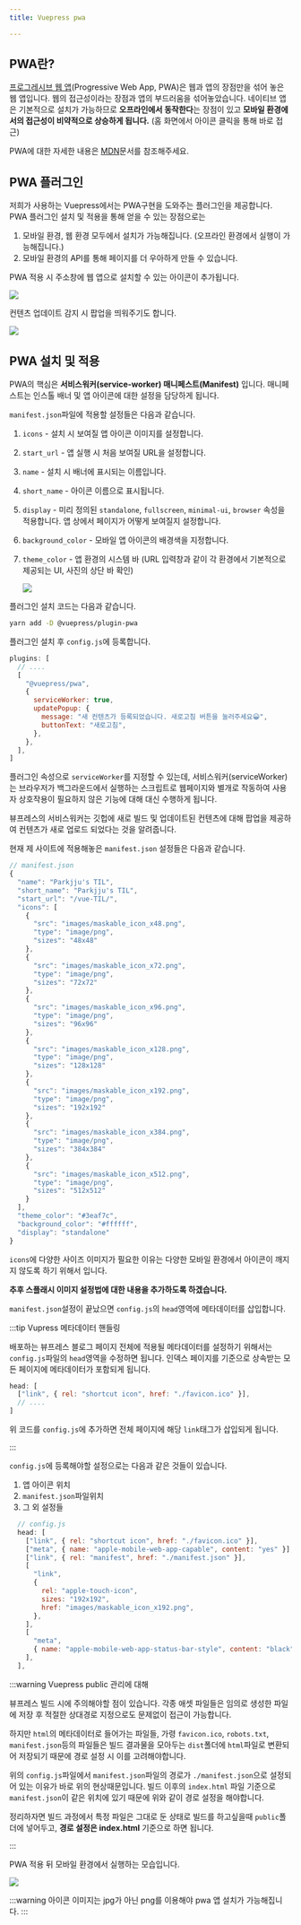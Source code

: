 ```yaml
---
title: Vuepress pwa

---
```

## PWA란?

[프로그레시브 웹 앱](https://developer.mozilla.org/ko/docs/Web/Progressive_web_apps/Introduction)(Progressive Web App, PWA)은 웹과 앱의 장점만을 섞어 놓은 웹 앱입니다. 웹의 접근성이라는 장점과 앱의 부드러움을 섞어놓았습니다. 네이티브 앱은 기본적으로 설치가 가능하므로 **오프라인에서 동작한다**는 장점이 있고 **모바일 환경에서의 접근성이 비약적으로 상승하게 됩니다.** (홈 화면에서 아이콘 클릭을 통해 바로 접근)

PWA에 대한 자세한 내용은 [MDN](https://developer.mozilla.org/ko/docs/Web/Progressive_web_apps/Introduction)문서를 참조해주세요.

## PWA 플러그인

저희가 사용하는 Vuepress에서는 PWA구현을 도와주는 플러그인을 제공합니다. PWA 플러그인 설치 및 적용을 통해 얻을 수 있는 장점으로는

1. 모바일 환경, 웹 환경 모두에서 설치가 가능해집니다. (오프라인 환경에서 실행이 가능해집니다.)
2. 모바일 환경의 API를 통해 페이지를 더 우아하게 만들 수 있습니다.

PWA 적용 시 주소창에 웹 앱으로 설치할 수 있는 아이콘이 추가됩니다.

![](../.vuepress/assets/vuepress/download.png)

컨텐츠 업데이트 감지 시 팝업을 띄워주기도 합니다.

![](../.vuepress/assets/vuepress/service.png)

## PWA 설치 및 적용

PWA의 핵심은 **서비스워커(service-worker) 매니페스트(Manifest)** 입니다. 매니페스트는 인스톨 배너 및 앱 아이콘에 대한 설정을 담당하게 됩니다.

`manifest.json`파일에 적용할 설정들은 다음과 같습니다.

1. `icons` - 설치 시 보여질 앱 아이콘 이미지를 설정합니다.
2. `start_url` - 앱 실행 시 처음 보여질 URL을 설정합니다.
3. `name` - 설치 시 배너에 표시되는 이름입니다.
4. `short_name` - 아이콘 이름으로 표시됩니다.
5. `display` - 미리 정의된 `standalone`, `fullscreen`, `minimal-ui`, `browser` 속성을 적용합니다. 앱 상에서 페이지가 어떻게 보여질지 설정합니다.
6. `background_color` - 모바일 앱 아이콘의 배경색을 지정합니다.
7. `theme_color` - 앱 환경의 시스템 바 (URL 입력창과 같이 각 환경에서 기본적으로 제공되는 UI, 사진의 상단 바 확인)

   ![](../.vuepress/assets/vuepress/bar.jpg)

플러그인 설치 코드는 다음과 같습니다.

```sh
yarn add -D @vuepress/plugin-pwa
```

플러그인 설치 후 `config.js`에 등록합니다.

```js
plugins: [
  // ....
  [
    "@vuepress/pwa",
    {
      serviceWorker: true,
      updatePopup: {
        message: "새 컨텐츠가 등록되었습니다. 새로고침 버튼을 눌러주세요😀",
        buttonText: "새로고침",
      },
    },
  ],
]
```

플러그인 속성으로 `serviceWorker`를 지정할 수 있는데, 서비스워커(serviceWorker)는 브라우저가 백그라운드에서 실행하는 스크립트로 웹페이지와 별개로 작동하여 사용자 상호작용이 필요하지 않은 기능에 대해 대신 수행하게 됩니다.

뷰프레스의 서비스워커는 깃헙에 새로 빌드 및 업데이트된 컨텐츠에 대해 팝업을 제공하여 컨텐츠가 새로 업로드 되었다는 것을 알려줍니다.

현재 제 사이트에 적용해놓은 `manifest.json` 설정들은 다음과 같습니다.

```js
// manifest.json
{
  "name": "Parkjju's TIL",
  "short_name": "Parkjju's TIL",
  "start_url": "/vue-TIL/",
  "icons": [
    {
      "src": "images/maskable_icon_x48.png",
      "type": "image/png",
      "sizes": "48x48"
    },
    {
      "src": "images/maskable_icon_x72.png",
      "type": "image/png",
      "sizes": "72x72"
    },
    {
      "src": "images/maskable_icon_x96.png",
      "type": "image/png",
      "sizes": "96x96"
    },
    {
      "src": "images/maskable_icon_x128.png",
      "type": "image/png",
      "sizes": "128x128"
    },
    {
      "src": "images/maskable_icon_x192.png",
      "type": "image/png",
      "sizes": "192x192"
    },
    {
      "src": "images/maskable_icon_x384.png",
      "type": "image/png",
      "sizes": "384x384"
    },
    {
      "src": "images/maskable_icon_x512.png",
      "type": "image/png",
      "sizes": "512x512"
    }
  ],
  "theme_color": "#3eaf7c",
  "background_color": "#ffffff",
  "display": "standalone"
}
```

`icons`에 다양한 사이즈 이미지가 필요한 이유는 다양한 모바일 환경에서 아이콘이 깨지지 않도록 하기 위해서 입니다.

**추후 스플래시 이미지 설정법에 대한 내용을 추가하도록 하겠습니다.**

`manifest.json`설정이 끝났으면 `config.js`의 `head`영역에 메타데이터를 삽입합니다.

:::tip Vupress 메타데이터 핸들링

배포하는 뷰프레스 블로그 페이지 전체에 적용될 메타데이터를 설정하기 위해서는 `config.js`파일의 `head`영역을 수정하면 됩니다.  인덱스 페이지를 기준으로 상속받는 모든 페이지에 메타데이터가 포함되게 됩니다.

```js
head: [
  ["link", { rel: "shortcut icon", href: "./favicon.ico" }],
  // .... 
]
```

위 코드를 `config.js`에 추가하면 전체 페이지에 해당 `link`태그가 삽입되게 됩니다.

:::

`config.js`에 등록해야할 설정으로는 다음과 같은 것들이 있습니다.

1. 앱 아이콘 위치
2. `manifest.json`파일위치
3. 그 외 설정들

```js
  // config.js
  head: [
    ["link", { rel: "shortcut icon", href: "./favicon.ico" }],
    ["meta", { name: "apple-mobile-web-app-capable", content: "yes" }],
    ["link", { rel: "manifest", href: "./manifest.json" }],
    [
      "link",
      {
        rel: "apple-touch-icon",
        sizes: "192x192",
        href: "images/maskable_icon_x192.png",
      },
    ],
    [
      "meta",
      { name: "apple-mobile-web-app-status-bar-style", content: "black" },
    ],
  ],
```

:::warning Vuepress public 관리에 대해

뷰프레스 빌드 시에 주의해야할 점이 있습니다. 각종 애셋 파일들은 임의로 생성한 파일에 저장 후 적절한 상대경로 지정으로도 문제없이 접근이 가능합니다.

하지만 `html`의 메타데이터로 들어가는 파일들, 가령 `favicon.ico`, `robots.txt`, `manifest.json`등의 파일들은 빌드 결과물을 모아두는 `dist`폴더에 `html`파일로 변환되어 저장되기 때문에 경로 설정 시 이를 고려해야합니다.

위의 `config.js`파일에서 `manifest.json`파일의 경로가 `./manifest.json`으로 설정되어 있는 이유가 바로 위의 현상때문입니다. 빌드 이후의 `index.html` 파일 기준으로 `manifest.json`이 같은 위치에 있기 때문에 위와 같이 경로 설정을 해야합니다.

정리하자면 빌드 과정에서 특정 파일은 그대로 둔 상태로 빌드를 하고싶을때 `public`폴더에 넣어두고, **경로 설정은 index.html** 기준으로 하면 됩니다.

:::

PWA 적용 뒤 모바일 환경에서 실행하는 모습입니다.

![](../.vuepress/assets/vuepress/pwa.gif)

:::warning
아이콘 이미지는 jpg가 아닌 png를 이용해야 pwa 앱 설치가 가능해집니다.
:::